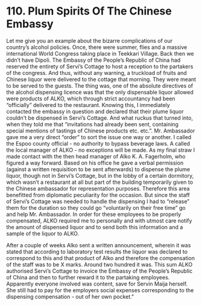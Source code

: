 


    
# 110. Plum Spirits Of The Chinese Embassy

Let me give you an example about the bizarre complications of our country’s alcohol policies. Once, there were summer, flies and a massive international World Congress taking place in Teekkari Village. Back then we didn’t have Dipoli. The Embassy of the People’s Republic of China had reserved the entirety of Servi’s Cottage to host a reception to the partakers of the congress. And thus, without any warning, a truckload of fruits and Chinese liquor were delivered to the cottage that morning. They were meant to be served to the guests. The thing was, one of the absolute directives of the alcohol dispensing licence was that the only dispensable liquor allowed were products of ALKO, which through strict accountancy had been “officially” delivered to the restaurant. Knowing this, I immediately contacted the embassy in question and declared that their plume liquor couldn't be dispensed in Servi’s Cottage. And what ruckus that turned into, when they told me that “invitations had already been sent, containing special mentions of tastings of Chinese products etc. etc.”. Mr. Ambassador gave me a very direct “order” to sort the issue one way or another. I called the Espoo county official - no authority to bypass beverage laws. A called the local manager of ALKO - no exceptions will be made. As my final straw I made contact with the then head manager of Alko K. A. Fagerholm, who figured a way forward. Based on his office he gave a verbal permission (against a written requisition to be sent afterwards) to dispense the plume liquor, though not in Servi’s Cottage, but in the lobby of a certain dormitory, which wasn’t a restaurant at all but part of the building temporarily given to the Chinese ambassador for representation purposes. Therefore this area benefitted from diplomatic peculiarity for the occasion. But since the staff of Servi’s Cottage was needed to handle the dispensing I had to “release” them for the duration so they could go “voluntarily on their free time” go and help Mr. Ambassador. In order for these employees to be properly compensated, ALKO required me to personally and with utmost care notify the amount of dispensed liquor and to send both this information and a sample of the liquor to ALKO.

After a couple of weeks Alko sent a written announcement, wherein it was stated that according to laboratory test results the liquor was declared to correspond to this and that product of Alko and therefore the compensation of the staff was to be X marks. Around two hundred it was. This sum ALKO authorised Servi’s Cottage to invoice the Embassy of the People’s Republic of China and then to further reward it to the partaking employees. Apparently everyone involved was content, save for Servin Maija herself. She still had to pay for the employers social expenses corresponding to the dispensing compensation - out of her own pocket."
